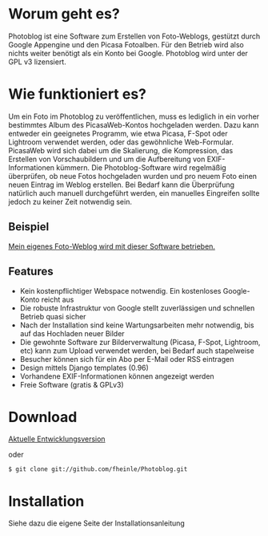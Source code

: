 # Worum geht es?

Photoblog ist eine Software zum Erstellen von Foto-Weblogs, gestützt durch Google Appengine und den Picasa Fotoalben. Für den Betrieb wird also nichts weiter benötigt als ein Konto bei Google. Photoblog wird unter der GPL v3 lizensiert.

# Wie funktioniert es?

Um ein Foto im Photoblog zu veröffentlichen, muss es lediglich in ein vorher bestimmtes Album des PicasaWeb-Kontos hochgeladen werden. Dazu kann entweder ein geeignetes Programm, wie etwa Picasa, F-Spot oder Lightroom verwendet werden, oder das gewöhnliche Web-Formular. PicasaWeb wird sich dabei um die Skalierung, die Kompression, das Erstellen von Vorschaubildern und um die Aufbereitung von EXIF-Informationen kümmern. Die Photoblog-Software wird regelmäßig überprüfen, ob neue Fotos hochgeladen wurden und pro neuem Foto einen neuen Eintrag im Weblog erstellen. Bei Bedarf kann die Überprüfung natürlich auch manuell durchgeführt werden, ein manuelles Eingreifen sollte jedoch zu keiner Zeit notwendig sein.

## Beispiel

[Mein eigenes Foto-Weblog wird mit dieser Software betrieben.](http://fotos.florianheinle.de)

## Features

* Kein kostenpflichtiger Webspace notwendig. Ein kostenloses Google-Konto reicht aus
* Die robuste Infrastruktur von Google stellt zuverlässigen und schnellen Betrieb quasi sicher
* Nach der Installation sind keine Wartungsarbeiten mehr notwendig, bis auf das Hochladen neuer Bilder
* Die gewohnte Software zur Bilderverwaltung (Picasa, F-Spot, Lightroom, etc) kann zum Upload verwendet werden, bei Bedarf auch stapelweise
* Besucher können sich für ein Abo per E-Mail oder RSS eintragen
* Design mittels Django templates (0.96)
* Vorhandene EXIF-Informationen können angezeigt werden
* Freie Software (gratis & GPLv3)

# Download

[Aktuelle Entwicklungsversion](https://github.com/fheinle/Photoblog/archive/master.zip)

oder

    $ git clone git://github.com/fheinle/Photoblog.git

# Installation

Siehe dazu die eigene Seite der Installationsanleitung
